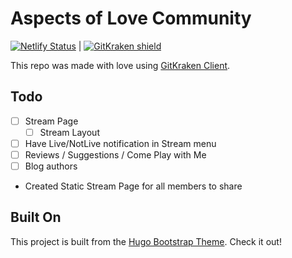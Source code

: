 # Aspects of Love Community

[![Netlify Status](https://api.netlify.com/api/v1/badges/a9dcfdc9-44d4-4f1e-82fe-8957d3d1e798/deploy-status)](https://app.netlify.com/sites/visionary-valkyrie-e35da4/deploys) | [![GitKraken shield](https://img.shields.io/badge/GitKraken-Legendary%20Git%20Tools-teal?style=plastic&logo=gitkraken)](https://www.gitkraken.com/invite/rELPRTpS)

This repo was made with love using [GitKraken Client](https://www.gitkraken.com/invite/rELPRTpS).

## Todo

- [ ] Stream Page
  - [ ] Stream Layout
- [ ] Have Live/NotLive notification in Stream menu
- [ ] Reviews / Suggestions / Come Play with Me
- [ ] Blog authors

- Created Static Stream Page for all members to share

## Built On

This project is built from the [Hugo Bootstrap Theme](https://github.com/razonyang/hugo-theme-bootstrap). Check it out!
